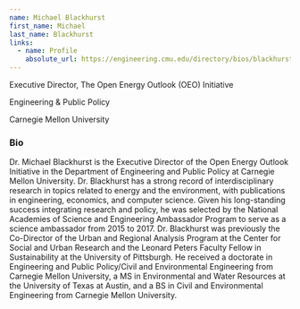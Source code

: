 ```yaml
---
name: Michael Blackhurst
first_name: Michael
last_name: Blackhurst
links:
  - name: Profile
    absolute_url: https://engineering.cmu.edu/directory/bios/blackhurst-michael.html
---
```


Executive Director, The Open Energy Outlook (OEO) Initiative 

Engineering & Public Policy

Carnegie Mellon University

### Bio

Dr. Michael Blackhurst is the Executive Director of the Open Energy Outlook Initiative in the Department of Engineering and Public Policy at Carnegie Mellon University. 
Dr. Blackhurst has a strong record of interdisciplinary research in topics related to energy and the environment, with publications in engineering, economics, and computer science. 
Given his long-standing success integrating research and policy, he was selected by the National Academies of Science and Engineering Ambassador Program to serve as a science ambassador from 2015 to 2017. 
Dr. Blackhurst was previously the Co-Director of the Urban and Regional Analysis Program at the Center for Social and Urban Research and the Leonard Peters Faculty Fellow in Sustainability at the University of Pittsburgh. 
He received a doctorate in Engineering and Public Policy/Civil and Environmental Engineering from Carnegie Mellon University, a MS in Environmental and Water Resources at the University of Texas at Austin, and a BS in Civil and Environmental Engineering from Carnegie Mellon University.
